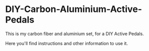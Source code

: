 # DIY-Carbon-Aluminium-Active-Pedals
This is my carbon fiber and aluminium set, for a DIY Active Pedals.

Here you'll find instructions and other information to use it.
